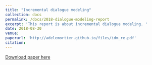 ```yaml
---
title: "Incremental dialogue modeling"
collection: docs
permalink: /docs/2018-dialogue-modeling-report
excerpt: 'This report is about incremental dialogue modeling. '
date: 2018-08-30
venue: 
paperurl: 'http://adelemortier.github.io/files/idm_re.pdf'
citation: 
---
```


[Download paper here](http://adelemortier.github.io/files/idm_re.pdf)
